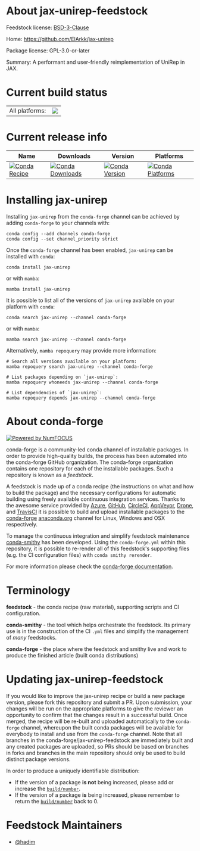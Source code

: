 About jax-unirep-feedstock
==========================

Feedstock license: [BSD-3-Clause](https://github.com/conda-forge/tmpqka5hl4e-feedstock/blob/main/LICENSE.txt)

Home: https://github.com/ElArkk/jax-unirep

Package license: GPL-3.0-or-later

Summary: A performant and user-friendly reimplementation of UniRep in JAX.

Current build status
====================


<table><tr><td>All platforms:</td>
    <td>
      <a href="https://dev.azure.com/conda-forge/feedstock-builds/_build/latest?definitionId=None&branchName=main">
        <img src="https://dev.azure.com/conda-forge/feedstock-builds/_apis/build/status/tmpqka5hl4e-feedstock?branchName=main">
      </a>
    </td>
  </tr>
</table>

Current release info
====================

| Name | Downloads | Version | Platforms |
| --- | --- | --- | --- |
| [![Conda Recipe](https://img.shields.io/badge/recipe-jax--unirep-green.svg)](https://anaconda.org/conda-forge/jax-unirep) | [![Conda Downloads](https://img.shields.io/conda/dn/conda-forge/jax-unirep.svg)](https://anaconda.org/conda-forge/jax-unirep) | [![Conda Version](https://img.shields.io/conda/vn/conda-forge/jax-unirep.svg)](https://anaconda.org/conda-forge/jax-unirep) | [![Conda Platforms](https://img.shields.io/conda/pn/conda-forge/jax-unirep.svg)](https://anaconda.org/conda-forge/jax-unirep) |

Installing jax-unirep
=====================

Installing `jax-unirep` from the `conda-forge` channel can be achieved by adding `conda-forge` to your channels with:

```
conda config --add channels conda-forge
conda config --set channel_priority strict
```

Once the `conda-forge` channel has been enabled, `jax-unirep` can be installed with `conda`:

```
conda install jax-unirep
```

or with `mamba`:

```
mamba install jax-unirep
```

It is possible to list all of the versions of `jax-unirep` available on your platform with `conda`:

```
conda search jax-unirep --channel conda-forge
```

or with `mamba`:

```
mamba search jax-unirep --channel conda-forge
```

Alternatively, `mamba repoquery` may provide more information:

```
# Search all versions available on your platform:
mamba repoquery search jax-unirep --channel conda-forge

# List packages depending on `jax-unirep`:
mamba repoquery whoneeds jax-unirep --channel conda-forge

# List dependencies of `jax-unirep`:
mamba repoquery depends jax-unirep --channel conda-forge
```


About conda-forge
=================

[![Powered by
NumFOCUS](https://img.shields.io/badge/powered%20by-NumFOCUS-orange.svg?style=flat&colorA=E1523D&colorB=007D8A)](https://numfocus.org)

conda-forge is a community-led conda channel of installable packages.
In order to provide high-quality builds, the process has been automated into the
conda-forge GitHub organization. The conda-forge organization contains one repository
for each of the installable packages. Such a repository is known as a *feedstock*.

A feedstock is made up of a conda recipe (the instructions on what and how to build
the package) and the necessary configurations for automatic building using freely
available continuous integration services. Thanks to the awesome service provided by
[Azure](https://azure.microsoft.com/en-us/services/devops/), [GitHub](https://github.com/),
[CircleCI](https://circleci.com/), [AppVeyor](https://www.appveyor.com/),
[Drone](https://cloud.drone.io/welcome), and [TravisCI](https://travis-ci.com/)
it is possible to build and upload installable packages to the
[conda-forge](https://anaconda.org/conda-forge) [anaconda.org](https://anaconda.org/)
channel for Linux, Windows and OSX respectively.

To manage the continuous integration and simplify feedstock maintenance
[conda-smithy](https://github.com/conda-forge/conda-smithy) has been developed.
Using the ``conda-forge.yml`` within this repository, it is possible to re-render all of
this feedstock's supporting files (e.g. the CI configuration files) with ``conda smithy rerender``.

For more information please check the [conda-forge documentation](https://conda-forge.org/docs/).

Terminology
===========

**feedstock** - the conda recipe (raw material), supporting scripts and CI configuration.

**conda-smithy** - the tool which helps orchestrate the feedstock.
                   Its primary use is in the construction of the CI ``.yml`` files
                   and simplify the management of *many* feedstocks.

**conda-forge** - the place where the feedstock and smithy live and work to
                  produce the finished article (built conda distributions)


Updating jax-unirep-feedstock
=============================

If you would like to improve the jax-unirep recipe or build a new
package version, please fork this repository and submit a PR. Upon submission,
your changes will be run on the appropriate platforms to give the reviewer an
opportunity to confirm that the changes result in a successful build. Once
merged, the recipe will be re-built and uploaded automatically to the
`conda-forge` channel, whereupon the built conda packages will be available for
everybody to install and use from the `conda-forge` channel.
Note that all branches in the conda-forge/jax-unirep-feedstock are
immediately built and any created packages are uploaded, so PRs should be based
on branches in forks and branches in the main repository should only be used to
build distinct package versions.

In order to produce a uniquely identifiable distribution:
 * If the version of a package **is not** being increased, please add or increase
   the [``build/number``](https://docs.conda.io/projects/conda-build/en/latest/resources/define-metadata.html#build-number-and-string).
 * If the version of a package **is** being increased, please remember to return
   the [``build/number``](https://docs.conda.io/projects/conda-build/en/latest/resources/define-metadata.html#build-number-and-string)
   back to 0.

Feedstock Maintainers
=====================

* [@hadim](https://github.com/hadim/)

